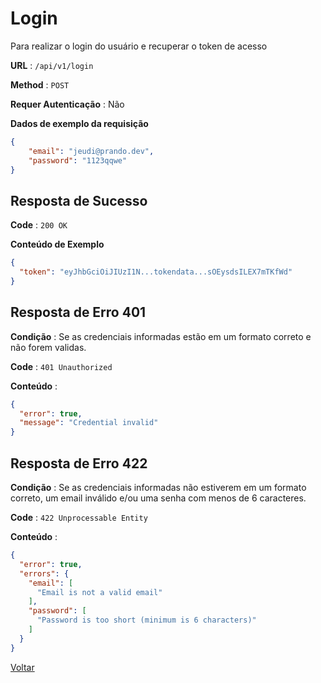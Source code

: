 # Login

Para realizar o login do usuário e recuperar o token de acesso  

**URL** : `/api/v1/login`

**Method** : `POST`

**Requer Autenticação** : Não

**Dados de exemplo da requisição**

```json
{
	"email": "jeudi@prando.dev",
	"password": "1123qqwe"
}
```

## Resposta de Sucesso

**Code** : `200 OK`

**Conteúdo de Exemplo**

```json
{
  "token": "eyJhbGciOiJIUzI1N...tokendata...sOEysdsILEX7mTKfWd"
}
```

## Resposta de Erro 401

**Condição** : Se as credenciais informadas estão em um formato correto e não forem validas.

**Code** : `401 Unauthorized`

**Conteúdo** : 

```json
{
  "error": true,
  "message": "Credential invalid"
}
```

## Resposta de Erro 422

**Condição** : Se as credenciais informadas não estiverem em um formato correto, um email inválido e/ou uma senha com menos de 6 caracteres.

**Code** : `422 Unprocessable Entity`

**Conteúdo** : 

```json
{
  "error": true,
  "errors": {
    "email": [
      "Email is not a valid email"
    ],
    "password": [
      "Password is too short (minimum is 6 characters)"
    ]
  }
}
```

[Voltar](/README.md)
